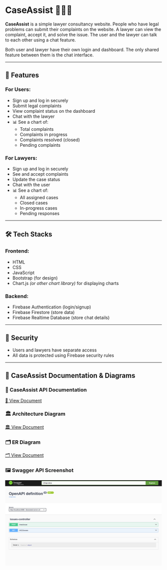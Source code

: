 # CaseAssist 🧑‍⚖️💬

**CaseAssist** is a simple lawyer consultancy website. People who have legal problems can submit their complaints on the website. A lawyer can view the complaint, accept it, and solve the issue. The user and the lawyer can talk to each other using a chat feature. 

Both user and lawyer have their own login and dashboard. The only shared feature between them is the chat interface.

---

## 🌟 Features

### For Users:
- Sign up and log in securely
- Submit legal complaints
- View complaint status on the dashboard
- Chat with the lawyer
- 📊 See a chart of:
  - Total complaints
  - Complaints in progress
  - Complaints resolved (closed)
  - Pending complaints

### For Lawyers:
- Sign up and log in securely
- See and accept complaints
- Update the case status
- Chat with the user
- 📊 See a chart of:
  - All assigned cases
  - Closed cases
  - In-progress cases
  - Pending responses

---

## 🛠️ Tech Stacks

### Frontend:
- HTML  
- CSS  
- JavaScript  
- Bootstrap (for design)
- Chart.js *(or other chart library)* for displaying charts

### Backend:
- Firebase Authentication (login/signup)
- Firebase Firestore (store data)
- Firebase Realtime Database (store chat details)

---

## 🔐 Security
- Users and lawyers have separate access
- All data is protected using Firebase security rules

---
## 📄 CaseAssist Documentation & Diagrams

### 📘 CaseAssist API Documentation  
[📄 View Document](https://docs.google.com/document/d/1m2o72Sg9VfBXFqvkt82JTSfqPwyewefS/edit?usp=sharing&ouid=100119364837244355757&rtpof=true&sd=true)

### 🏛️ Architecture Diagram  
[🏛️ View Document](https://docs.google.com/document/d/1jtRY72AQkCma2Gtz29RGYIaUHd1mDdWi/edit?usp=sharing&ouid=100119364837244355757&rtpof=true&sd=true)

### 🗂️ ER Diagram  
[🗂️ View Document](https://docs.google.com/document/d/1z5ldvRBcj6RcUEodqENw3_I8Ly7HDUqR/edit?usp=sharing&ouid=100119364837244355757&rtpof=true&sd=true)

### 🖼️ Swagger API Screenshot  
![Swagger API Screenshot](screenshots/Swagger_API_screenshot.png)


